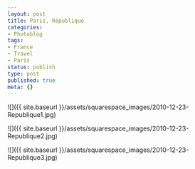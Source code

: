 ```yaml
---
layout: post
title: Paris, République
categories:
- Photoblog
tags:
- France
- Travel
- Paris
status: publish
type: post
published: true
meta: {}
---
```


![]({{ site.baseurl }}/assets/squarespace_images/2010-12-23-Republique1.jpg)
   
![]({{ site.baseurl }}/assets/squarespace_images/2010-12-23-Republique2.jpg)
   
![]({{ site.baseurl }}/assets/squarespace_images/2010-12-23-Republique3.jpg)
